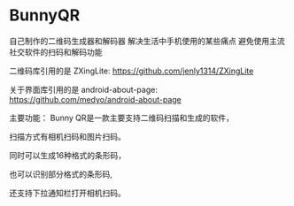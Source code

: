 # BunnyQR
自己制作的二维码生成器和解码器
解决生活中手机使用的某些痛点
避免使用主流社交软件的扫码和解码功能

二维码库引用的是 ZXingLite:
https://github.com/jenly1314/ZXingLite

关于界面库引用的是 android-about-page:
https://github.com/medyo/android-about-page

主要功能：
Bunny QR是一款主要支持二维码扫描和生成的软件，

扫描方式有相机扫码和图片扫码。

同时可以生成16种格式的条形码，

也可以识别部分格式的条形码,

还支持下拉通知栏打开相机扫码。

